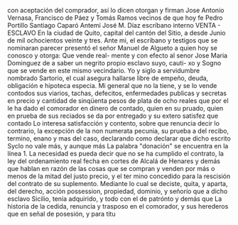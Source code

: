 con aceptación del comprador, así lo dicen otorgan y firman
Jose Antonio Vernasa, Francisco de Páez y Tomás Ramos vecinos de que hoy fe Pedro Portillo Santiago Caparó
Antemí José M. Díaz
escríbano interno
VENTA - ESCLAVO
En la ciudad de Quito, capital del cantón del Sitio, a desde Junio de mil ochocientos veinte y tres. Ante mi, el escribano y testigos que se nominaran parecer presentó el señor Manuel
de Algueto a quien hoy se conosco y otorga: Que vende real- mente y con efecto al senor Jose Maria Dominguez de a saber un negrito propio esclavo suyo, cauti- xo y Sogno que se vende en este mismo vecindario.
Yo y siglo a servidumbre nombrado Sartorio, el cual asegura hallarse libre de empeño, deuda, obligación e hipoteca especia. Mi general que no la tiene, y se lo vende contodos sus viarios, tachas, defecitos, enfermedades publicas y secretas en
precio y cantidad de sinqüenta pesos de plata de ocho reales que por el le ha dado el comorador en dinero de contado, quien en su pruado, quien en prueba de sus reciados se da por entregado y su extero satisfez que contado
Lo interesa satisfacción y contento, sobre que renuncia decir
lo contrario, la excepción de la non numerata pecunia, su prueba
a del recibo, termino, enano y mas del caso, declarando como
declarar que dicho escrito Syclo no vale más, y aunque más
La palabra "donación" se encuentra en la línea 1.
La necesidad es pueda decir que no se ha cumplido el contrato, la ley del ordenamiento real fecha en cortes de Alcalá de Henares y demás que hablan en razón de las cosas que se compran y venden por más o menos de la mitad del justo precio, y el ter
mino concedido para la rescisión del contrato de su suplemento.
Mediante lo cual se deciste, quita, y aparta, del derecho, acción
possession, propiedad, dominio, y señorío que a dicho esclavo
Sicilio, tenía adquirido, y todo con el de patrónto y demás que
La historia de la cedida, renuncia y trasposo en el comorador, y sus herederos que en señal de posesión, y para titu